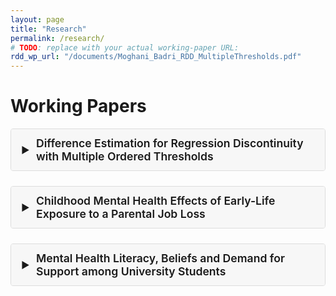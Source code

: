 ```yaml
---
layout: page
title: "Research"
permalink: /research/
# TODO: replace with your actual working-paper URL:
rdd_wp_url: "/documents/Moghani_Badri_RDD_MultipleThresholds.pdf"
---
```


<!--
  Accordion styles; you can move these to assets/css/main.scss if you prefer.
-->
<style>
.accordion {
  border: 1px solid #ddd;
  border-radius: 4px;
  margin-bottom: 1.5rem;
  overflow: hidden;
}

.accordion summary {
  background-color: #f7f7f7;
  padding: 0.75rem 1rem 0.75rem 2.5rem;
  font-size: 1.1rem;
  font-weight: 600;
  cursor: pointer;
  list-style: none;
  position: relative;
}

.accordion[open] summary {
  background-color: #e2e2e2;
}

.accordion summary::-webkit-details-marker { display: none; }

.accordion summary::before {
  content: '▶';
  position: absolute;
  left: 1rem;
  top: 50%;
  transform: translateY(-50%);
  transition: transform 0.2s ease;
  font-size: 0.9rem;
}

.accordion[open] summary::before {
  transform: translateY(-50%) rotate(90deg);
}

.accordion .content {
  padding: 1rem;
  border-top: 1px solid #ddd;
}

.accordion .content p { margin: 0 0 1rem; }
.accordion .content a { color: #0066cc; text-decoration: none; }
.accordion .content a:hover { text-decoration: underline; }
</style>

# Working Papers

<details class="accordion" markdown="1">
<summary>Difference Estimation for Regression Discontinuity with Multiple Ordered Thresholds</summary>

With Saeed Badri. <a href="{{ page.rdd_wp_url }}" target="_blank" rel="noopener noreferrer">Working paper</a>.

**Abstract** – This paper develops an estimator for regression discontinuity designs (RDD) with multiple thresholds. We construct an integrated–derivative estimator that recovers the outcome difference by numerically integrating nonparametric slope estimates between thresholds. We derive its asymptotic distribution, establishing a central limit theorem with a feasible variance formula. The integrated estimator is asymptotically independent of the standard boundary estimator, which enables an inverse–variance combination that is more efficient. Simulations confirm the theoretical predictions: efficiency gains are modest under uniform designs and more pronounced when data are sparse near the cutoffs.

</details>

<details class="accordion" markdown="1">
<summary>Childhood Mental Health Effects of Early-Life Exposure to a Parental Job Loss</summary>

With Pilar García-Gómez and Tom Van Ourti. _Draft available upon request._

**Abstract** – We study the mental health effects of early life exposure to paternal job loss. Using nationwide individual‑level administrative register records, we focus on firm‑closure‑induced job losses for fathers with children below age five in the Netherlands. These children are more likely to take mental health‑related medicines in their later childhood, and this increase is mainly driven by psychostimulant drugs. The increased uptake of psychostimulants ranges from 15 percent of mean uptake in the control group at age five to around 9 percent at age twelve. The effects are significantly larger for families with mothers being the main breadwinner, suggesting that the drop in paternal income resulting from displacement is not the main driver of psychostimulant uptake. We further find that the father is more likely to take mental health medication around the time of job loss, and that the children exposed to paternal job loss are more likely to live in dissolved families. We find no evidence of exposed children living in neighborhoods with different rates of psychostimulant consumption compared to control children, while parents of treated children do report more impulsive behavior and inattention symptoms.

</details>

<details class="accordion" markdown="1">
<summary>Mental Health Literacy, Beliefs and Demand for Support among University Students</summary>

Under review. With Michelle Acampora and Francesco Capozza.
[Working paper](https://papers.ssrn.com/sol3/papers.cfm?abstract_id=4261487){:target="_blank" rel="noopener noreferrer"}.

**Abstract** – This paper assesses the impact of a mental health literacy intervention on the demand for mental health support among university students. We run a field experiment with 2,978 students at a large Dutch university. The intervention raises willingness to pay and demand for a mental-health app among male respondents, and shifts information demand from psychological counselling toward coaching—driven by students with moderate distress. Increased perceived effectiveness of low-intensity therapy appears to be the mechanism. A three-week follow-up suggests a moderate improvement in mental-health scores for treated female students, consistent with higher care-seeking.

# Work in Progress

<details class="accordion" markdown="1">
<summary>Workplace and Health</summary>
<div class="content" markdown="1">
This project studies how firms shape workers’ healthcare use and long-term health. Using Dutch administrative employer–employee data linked to individual healthcare expenditures, I estimate AKM two-way fixed effects with KSS correction to isolate firm contributions beyond worker characteristics and insurance access. A one-SD difference in firm effects translates into large changes in healthcare costs and predicts future disability and mortality risks, even after rich controls, highlighting the workplace as a lever for health policy.
</div>
</details>

<details class="accordion" markdown="1">
<summary>The Determinants of Demand for Mental Health Support</summary>
<div class="content" markdown="1">
With Sonia Bhalotra and Francesco Capozza.
</div>
</details>

<details class="accordion" markdown="1">
<summary>Measuring Uncertainty Perception in the Health Domain</summary>
<div class="content" markdown="1">
With Aurélien Baillon and Francesco Capozza.
</div>
</details>

<details class="accordion" markdown="1">
<summary>Healing Gaps: General Practitioners’ Influence on Minority Health</summary>
<div class="content" markdown="1">
With E. de Weerd.
</div>
</details>

<details class="accordion" markdown="1">
<summary>Dutch Colorectal Cancer Screening Program: Policy Learning under Equality Concerns and Capacity Constraints</summary>
<div class="content" markdown="1">
With I. Lansdorp-Vogelaar, O. O’Donnell, M. Robson, E. Toes-Zoutendijk, R. van Gestel, and Tom Van Ourti.
</div>
</details>
